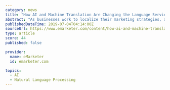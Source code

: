 ```yaml
---
category: news
title: "How AI and Machine Translation Are Changing the Language Services Industry"
abstract: "As businesses work to localize their marketing strategies, advances in artificial intelligence (AI) and machine translation (MT) are making it easier to customize content for multinational audiences. As a result, the language services industry—which ..."
publishedDateTime: 2019-07-04T04:14:00Z
sourceUrl: https://www.emarketer.com/content/how-ai-and-machine-translation-are-changing-the-language-services-industry
type: article
score: 44
published: false

provider:
  name: eMarketer
  id: emarketer.com

topics:
  - AI
  - Natural Language Processing
---
```

